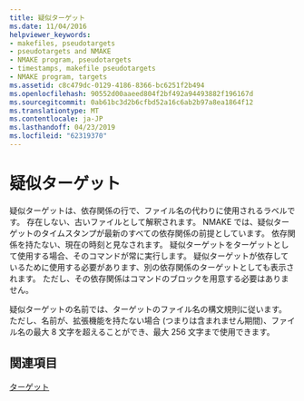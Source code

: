 ```yaml
---
title: 疑似ターゲット
ms.date: 11/04/2016
helpviewer_keywords:
- makefiles, pseudotargets
- pseudotargets and NMAKE
- NMAKE program, pseudotargets
- timestamps, makefile pseudotargets
- NMAKE program, targets
ms.assetid: c8c479dc-0129-4186-8366-bc6251f2b494
ms.openlocfilehash: 90552d00aaeed804f2bf492a94493882f196167d
ms.sourcegitcommit: 0ab61bc3d2b6cfbd52a16c6ab2b97a8ea1864f12
ms.translationtype: MT
ms.contentlocale: ja-JP
ms.lasthandoff: 04/23/2019
ms.locfileid: "62319370"
---
```

# <a name="pseudotargets"></a>疑似ターゲット

疑似ターゲットは、依存関係の行で、ファイル名の代わりに使用されるラベルです。 存在しない、古いファイルとして解釈されます。 NMAKE では、疑似ターゲットのタイムスタンプが最新のすべての依存関係の前提としています。 依存関係を持たない、現在の時刻と見なされます。 疑似ターゲットをターゲットとして使用する場合、そのコマンドが常に実行します。 疑似ターゲットが依存しているために使用する必要があります、別の依存関係のターゲットとしても表示されます。 ただし、その依存関係はコマンドのブロックを用意する必要はありません。

疑似ターゲットの名前では、ターゲットのファイル名の構文規則に従います。 ただし、名前が、拡張機能を持たない場合 (つまりは含まれません期間)、ファイル名の最大 8 文字を超えることができ、最大 256 文字まで使用できます。

## <a name="see-also"></a>関連項目

[ターゲット](targets.md)

